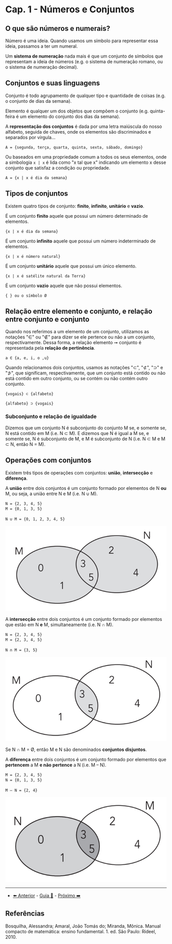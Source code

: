 # Cap. 1 - Números e Conjuntos

## O que são números e numerais?

Número é uma ideia. Quando usamos um símbolo para representar essa ideia, passamos a ter um numeral.

Um **sistema de numeração** nada mais é que um conjunto de símbolos que representam a ideia de números (e.g. o sistema de numeração romano, ou o sistema de numeração decimal).

## Conjuntos e suas linguagens

Conjunto é todo agrupamento de qualquer tipo e quantidade de coisas (e.g. o conjunto de dias da semana).

Elemento é qualquer um dos objetos que compõem o conjunto (e.g. quinta-feira é um elemento do conjunto dos dias da semana).

A **representação dos conjuntos** é dada por uma letra maiúscula do nosso alfabeto, seguida de chaves, onde os elementos são discriminados e separados por vírgula...

```
A = {segunda, terça, quarta, quinta, sexta, sábado, domingo}
```

Ou baseados em uma propriedade comum a todos os seus elementos, onde a simbologia `x | x` é lida como "x tal que x" indicando um elemento x desse conjunto que satisfaz a condição ou propriedade.

```
A = {x | x é dia da semana}
```

## Tipos de conjuntos

Existem quatro tipos de conjunto: **finito**, **infinito**, **unitário** e **vazio**.

É um conjunto **finito** aquele que possui um número determinado de elementos.

```
{x | x é dia da semana}
```

É um conjunto **infinito** aquele que possui um número indeterminado de elementos.

```
{x | x é número natural}
```

É um conjunto **unitário** aquele que possui um único elemento.

```
{x | x é satélite natural da Terra}
```

É um conjunto **vazio** aquele que não possui elementos.

```
{ } ou o símbolo Ø
```

## Relação entre elemento e conjunto, e relação entre conjunto e conjunto

Quando nos referimos a um elemento de um conjunto, utilizamos as notações "∈" ou "∉" para dizer se ele pertence ou não a um conjunto, respectivamente. Dessa forma, a relação elemento ➞ conjunto é representada pela **relação de pertinência**.

```
a ∈ {a, e, i, o ,u}
```

Quando relacionamos dois conjuntos, usamos as notações "⊂", "⊄", "⊃" e "⊅", que significam, respectivamente, que um conjunto está contido ou não está contido em outro conjunto, ou se contém ou não contém outro conjunto.

```
{vogais} ⊂ {alfabeto}
```

```
{alfabeto} ⊃ {vogais}
```

### Subconjunto e relação de igualdade

Dizemos que um conjunto N é subconjunto do conjunto M se, e somente se, N está contido em M (i.e. N ⊂ M). E dizemos que N é igual a M se, e somente se, N é subconjunto de M, e M é subconjunto de N (i.e. N ⊂ M e M ⊂ N, então N = M).

## Operações com conjuntos

Existem três tipos de operações com conjuntos: **união**, **intersecção** e **diferença**.

A **união** entre dois conjuntos é um conjunto formado por elementos de N **ou** M, ou seja, a união entre N e M (i.e. N ∪ M).

```
N = {2, 3, 4, 5}
M = {0, 1, 3, 5}

N ∪ M = {0, 1, 2, 3, 4, 5}
```

![Diagrama de união de conjuntos](https://github.com/hananitallyson/meus-estudos/blob/main/matematica/img/diagrama-uniao-conjuntos.png)

A **intersecção** entre dois conjuntos é um conjunto formado por elementos que estão em N **e** M, simultaneamente (i.e. N ∩ M).

```
N = {2, 3, 4, 5}
M = {2, 3, 4, 5}

N ∩ M = {3, 5}
```

![Diagrama de intersecção de conjuntos](https://github.com/hananitallyson/meus-estudos/blob/main/matematica/img/diagrama-interseccao-conjuntos.png)

Se N ∩ M = Ø, então M e N são denominados **conjuntos disjuntos**.

A **diferença** entre dois conjuntos é um conjunto formado por elementos que **pertencem** a M **e não pertence** a N (i.e. M – N).

```
M = {2, 3, 4, 5}
N = {0, 1, 3, 5}

M – N = {2, 4}
```

![Diagrama de diferença de conjuntos](https://github.com/hananitallyson/meus-estudos/blob/main/matematica/img/diagrama-diferenca-conjuntos.png)

---

- [⬅️ Anterior](guia-de-matematica,md) - [Guia 📝](guia-de-matematica.md) - [Próximo ➡️](2-operacao-de-numeros-naturais.md)

## Referências

Bosquilha, Alessandra; Amaral, João Tomás do; Miranda, Mônica. Manual compacto de matemática: ensino fundamental. 1. ed. São Paulo: Rideel, 2010.
